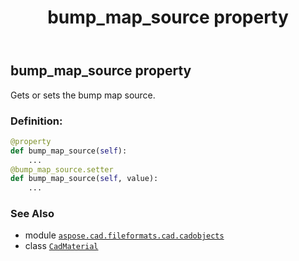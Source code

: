 ﻿---
title: bump_map_source property
second_title: Aspose.CAD for Python via .NET API References
description: 
type: docs
weight: 260
url: /python-net/aspose.cad.fileformats.cad.cadobjects/cadmaterial/bump_map_source/
is_root: false
---

## bump_map_source property


Gets or sets the bump map source.
### Definition:
```python
@property
def bump_map_source(self):
    ...
@bump_map_source.setter
def bump_map_source(self, value):
    ...
```

### See Also
* module [`aspose.cad.fileformats.cad.cadobjects`](../../)
* class [`CadMaterial`](/cad/python-net/aspose.cad.fileformats.cad.cadobjects/cadmaterial)
